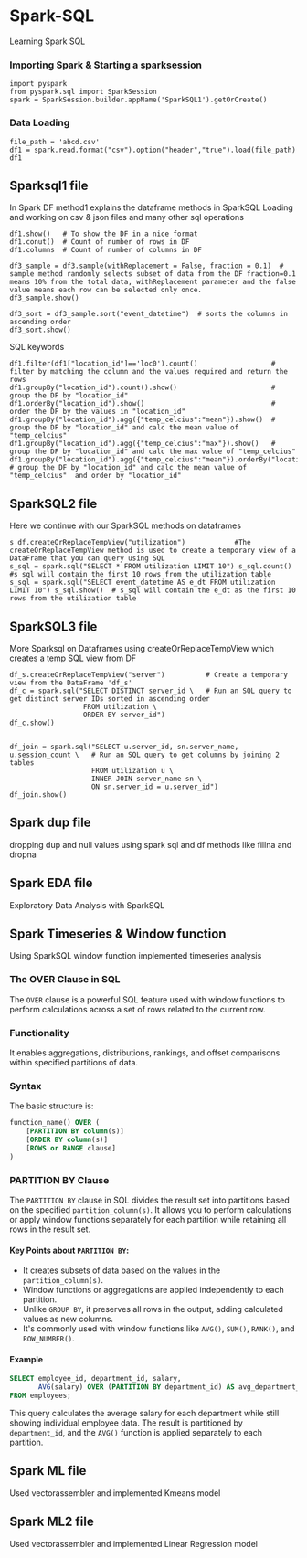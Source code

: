 # Spark-SQL
Learning Spark SQL
### Importing Spark & Starting a sparksession
```
import pyspark
from pyspark.sql import SparkSession
spark = SparkSession.builder.appName('SparkSQL1').getOrCreate()
```
### Data Loading
```
file_path = 'abcd.csv'
df1 = spark.read.format("csv").option("header","true").load(file_path)
df1
```
## Sparksql1 file
In Spark DF method1 explains the dataframe methods in SparkSQL
Loading and working on csv & json files and many other sql operations
```
df1.show()   # To show the DF in a nice format 
df1.conut()  # Count of number of rows in DF
df1.columns  # Count of number of columns in DF

df3_sample = df3.sample(withReplacement = False, fraction = 0.1)  # sample method randomly selects subset of data from the DF fraction=0.1 means 10% from the total data, withReplacement parameter and the false value means each row can be selected only once.
df3_sample.show()

df3_sort = df3_sample.sort("event_datetime")  # sorts the columns in ascending order
df3_sort.show()
```
SQL keywords
```
df1.filter(df1["location_id"]=='loc0').count()                  # filter by matching the column and the values required and return the rows
df1.groupBy("location_id").count().show()                       # group the DF by "location_id"
df1.orderBy("location_id").show()                               # order the DF by the values in "location_id"
df1.groupBy("location_id").agg({"temp_celcius":"mean"}).show()  # group the DF by "location_id" and calc the mean value of "temp_celcius"
df1.groupBy("location_id").agg({"temp_celcius":"max"}).show()   # group the DF by "location_id" and calc the max value of "temp_celcius"
df1.groupBy("location_id").agg({"temp_celcius":"mean"}).orderBy("location_id").show()  # group the DF by "location_id" and calc the mean value of "temp_celcius"  and order by "location_id"
```

## SparkSQL2 file
Here we continue with our SparkSQL methods on dataframes

```
s_df.createOrReplaceTempView("utilization")            #The createOrReplaceTempView method is used to create a temporary view of a DataFrame that you can query using SQL
s_sql = spark.sql("SELECT * FROM utilization LIMIT 10") s_sql.count()  #s_sql will contain the first 10 rows from the utilization table
s_sql = spark.sql("SELECT event_datetime AS e_dt FROM utilization LIMIT 10") s_sql.show()  # s_sql will contain the e_dt as the first 10 rows from the utilization table
```

## SparkSQL3 file
More Sparksql on Dataframes using createOrReplaceTempView which creates a temp SQL view from DF

```
df_s.createOrReplaceTempView("server")          # Create a temporary view from the DataFrame 'df_s'
df_c = spark.sql("SELECT DISTINCT server_id \   # Run an SQL query to get distinct server IDs sorted in ascending order
                  FROM utilization \
                  ORDER BY server_id")
df_c.show()


df_join = spark.sql("SELECT u.server_id, sn.server_name, u.session_count \   # Run an SQL query to get columns by joining 2 tables
                    FROM utilization u \
                    INNER JOIN server_name sn \
                    ON sn.server_id = u.server_id")
df_join.show()                                 
```

## Spark dup file 
dropping dup and null values using spark sql and df methods like fillna and dropna

## Spark EDA file
Exploratory Data Analysis with SparkSQL

## Spark Timeseries & Window function
Using SparkSQL window function implemented timeseries analysis 

### The OVER Clause in SQL

The `OVER` clause is a powerful SQL feature used with window functions to perform calculations across a set of rows related to the current row.

### Functionality
It enables aggregations, distributions, rankings, and offset comparisons within specified partitions of data.

### Syntax
The basic structure is:

```sql
function_name() OVER (
    [PARTITION BY column(s)]
    [ORDER BY column(s)]
    [ROWS or RANGE clause]
)
```

### PARTITION BY Clause
The `PARTITION BY` clause in SQL divides the result set into partitions based on the specified `partition_column(s)`. It allows you to perform calculations or apply window functions separately for each partition while retaining all rows in the result set.

#### Key Points about `PARTITION BY`:
- It creates subsets of data based on the values in the `partition_column(s)`.
- Window functions or aggregations are applied independently to each partition.
- Unlike `GROUP BY`, it preserves all rows in the output, adding calculated values as new columns.
- It's commonly used with window functions like `AVG()`, `SUM()`, `RANK()`, and `ROW_NUMBER()`.

#### Example
```sql
SELECT employee_id, department_id, salary,
       AVG(salary) OVER (PARTITION BY department_id) AS avg_department_salary
FROM employees;
```

This query calculates the average salary for each department while still showing individual employee data. The result is partitioned by `department_id`, and the `AVG()` function is applied separately to each partition.


## Spark ML file
Used vectorassembler and implemented Kmeans model

## Spark ML2 file
Used vectorassembler and implemented Linear Regression model
